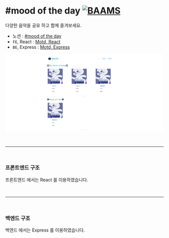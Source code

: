 # #mood of the day [![BAAMS](https://hits.seeyoufarm.com/api/count/incr/badge.svg?url=https%3A%2F%2Fgithub.com%2Fmotd-5%2Fhit-counter&count_bg=%2379C83D&title_bg=%23555555&icon=&icon_color=%23E7E7E7&title=hits&edge_flat=false)](https://hits.seeyoufarm.com)

다양한 음악을 공유 하고 함께 즐겨보세요.

- 노션 : [#mood of the day](https://www.notion.so/mood_of_the_day-5d205eaf31d24e4e8ca8d51478927b51)
- `FE`, React : [Motd, React](https://github.com/motd-5/motd-frontend)
- `BE`, Express : [Motd, Express](https://github.com/motd-5/motd-backend)

<p align="center"><img src="https://github.com/motd-5/.github/blob/main/profile/preview.png"/></p>

<br><hr><br>

### 프론트엔드 구조

프론트엔드 에서는 React 를 이용하였습니다.

<br><hr><br>

### 백엔드 구조

백엔드 에서는 Express 를 이용하였습니다.

<!-- <p align="center"><img src="https://github.com/motd-5/.github/blob/main/profile/diagram.png"/></p> -->
